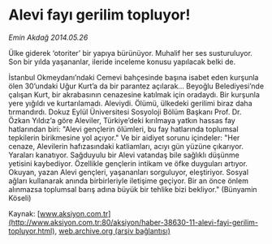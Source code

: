 # Alevi fayı gerilim topluyor!

*Emin Akdağ 2014.05.26*

<div class="pNewsDetailMainContent" itemprop="articleBody">
 <p dir="LTR">
  Ülke giderek ‘otoriter’ bir yapıya bürünüyor. Muhalif her ses susturuluyor. Son bir yılda yaşananlar, ileride inceleme konusu yapılacak belki de.
 </p>
 <p dir="LTR">
  <span>
   İstanbul Okmeydanı’ndaki Cemevi bahçesinde başına isabet eden kurşunla ölen 30’undaki Uğur Kurt’a da bir parantez açılarak… Beyoğlu Belediyesi’nde çalışan Kurt, bir akrabasının cenazesine katılmak için oradaydı. Bir kurşunla yere yığıldı ve kurtarılamadı. Aleviydi. Ölümü, ülkedeki gerilimi biraz daha tırmandırdı. Dokuz Eylül Üniversitesi Sosyoloji Bölüm Başkanı Prof. Dr. Özkan Yıldız’a göre Aleviler, Türkiye’deki kırılmaya yatkın hassas fay hatlarından biri: "Alevi gençlerin ölümleri, bu fay hatlarında toplumsal tepkilerin birikmesine yol açıyor." Ve bir aidiyet sorunu içindeler: "Her cenaze, Alevilerin hafızasındaki katliamları, acıyı gün yüzüne çıkarıyor. Yaraları kanatıyor. Sağduyulu bir Alevi vatandaş bile sağlıklı düşünme yetisini kaybediyor. Özellikle gençlerin intikam ve öfke duyguları artıyor. Okuyan, yazan Alevi gençleri, yaşananları sorguluyor, eleştiriyor. Sosyal ağları kullanarak anında birbirleriyle iletişime geçiyor. Bir an önce önlem alınmazsa toplumsal barış adına büyük bir tehlike bizi bekliyor."
  </span>
  <span>
   <span>
    (Bünyamin Köseli)
   </span>
  </span>
 </p>
</div>


Kaynak: [www.aksiyon.com.tr](http://www.aksiyon.com.tr:80/aksiyon/haber-38630-11-alevi-fayi-gerilim-topluyor.html), [web.archive.org (arşiv bağlantısı)](http://web.archive.org/web/20150320063410/http://www.aksiyon.com.tr:80/aksiyon/haber-38630-11-alevi-fayi-gerilim-topluyor.html)
